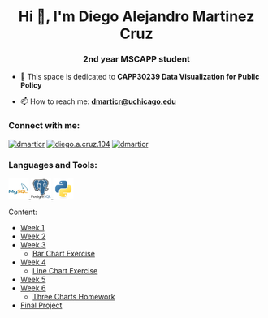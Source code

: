 <h1 align="center">Hi 👋, I'm Diego Alejandro Martinez Cruz</h1>
<h3 align="center">2nd year MSCAPP student</h3>

- 🌱 This space is dedicated to **CAPP30239 Data Visualization for Public Policy**

- 📫 How to reach me: **dmarticr@uchicago.edu**

<h3 align="left">Connect with me:</h3>
<p align="left">
<a href="https://twitter.com/dmarticr" target="blank"><img align="center" src="https://raw.githubusercontent.com/rahuldkjain/github-profile-readme-generator/master/src/images/icons/Social/twitter.svg" alt="dmarticr" height="30" width="40" /></a>
<a href="https://fb.com/diego.a.cruz.104" target="blank"><img align="center" src="https://raw.githubusercontent.com/rahuldkjain/github-profile-readme-generator/master/src/images/icons/Social/facebook.svg" alt="diego.a.cruz.104" height="30" width="40" /></a>
<a href="https://instagram.com/dmarticr" target="blank"><img align="center" src="https://raw.githubusercontent.com/rahuldkjain/github-profile-readme-generator/master/src/images/icons/Social/instagram.svg" alt="dmarticr" height="30" width="40" /></a>
</p>

<h3 align="left">Languages and Tools:</h3>
<p align="left"> <a href="https://www.mysql.com/" target="_blank" rel="noreferrer"> <img src="https://raw.githubusercontent.com/devicons/devicon/master/icons/mysql/mysql-original-wordmark.svg" alt="mysql" width="40" height="40"/> </a> <a href="https://www.postgresql.org" target="_blank" rel="noreferrer"> <img src="https://raw.githubusercontent.com/devicons/devicon/master/icons/postgresql/postgresql-original-wordmark.svg" alt="postgresql" width="40" height="40"/> </a> <a href="https://www.python.org" target="_blank" rel="noreferrer"> <img src="https://raw.githubusercontent.com/devicons/devicon/master/icons/python/python-original.svg" alt="python" width="40" height="40"/> </a> </p>

Content:

* [Week 1](https://github.com/dmarticr/CAPP30239_FA22/tree/main/week_01) 
* [Week 2](https://github.com/dmarticr/CAPP30239_FA22/tree/main/week_02)
* [Week 3](https://github.com/dmarticr/CAPP30239_FA22/tree/main/week_03)
    * [Bar Chart Exercise](https://dmarticr.github.io/CAPP30239_FA22/week_03/homework.html)
* [Week 4](https://github.com/dmarticr/CAPP30239_FA22/tree/main/week_04)
    * [Line Chart Exercise](https://dmarticr.github.io/CAPP30239_FA22/week_04/homework.html)
* [Week 5](https://github.com/dmarticr/CAPP30239_FA22/tree/main/week_05)
* [Week 6](https://github.com/dmarticr/CAPP30239_FA22/tree/main/week_06)
    * [Three Charts Homework](https://dmarticr.github.io/CAPP30239_FA22/week_06/homework/index.html)
* [Final Project](https://github.com/dmarticr/CAPP30239_FA22/tree/main/data)
